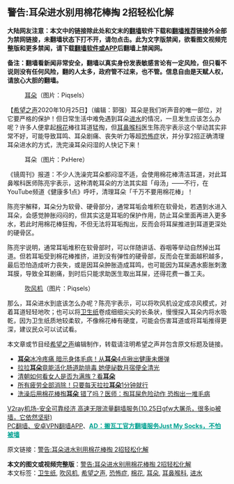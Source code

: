  <h2>警告:耳朵进水别用棉花棒掏 2招轻松化解</h2> <p class="notice"><b>大陆网友注意：本文中的链接除此处和文末的<a href="https://github.com/bannedbook/fanqiang" >翻墙</a>软件下载和<a href="https://github.com/killgcd/justmysocks/blob/master/README.md">翻墙推荐</a>链接外全部为禁网链接，未翻墙状态下打不开，请勿点击。此为文字版禁闻，欲看图文视频完整版和更多禁闻，请下载<a href="https://github.com/bannedbook/fanqiang">翻墙软件或APP</a>后翻墙上禁闻网。</p><p>备注：翻墙看新闻非常安全，翻墙以真实身份发表敏感言论有一定风险，但只看不说则没有任何风险，翻的人太多，政府管不过来，也不管。信息自由是天赋人权，请放心大胆的翻墙。</b></p>  <div class="entry"> <figure><figcaption><a href="https://www.bannedbook.org/bnews/tag/%e8%80%b3%e6%9c%b5/" class="st_tag internal_tag" rel="tag" title="标签 耳朵 下的日志">耳朵</a>（图片：Piqsels）</figcaption></figure> <p>【<span class='wp_keywordlink_affiliate'><a href="https://www.soundofhope.org" title="希望之声" target="_blank">希望之声</a></span>2020年10月25日】（编辑：郭强）耳朵是我们听声音的唯一部位，对它要严格的保护！但日常生活中难免遇到耳朵<a href="https://www.bannedbook.org/bnews/tag/%E8%BF%9B%E6%B0%B4/" class="st_tag internal_tag" rel="tag" title="标签 进水 下的日志">进水</a>的情况，一旦发生应该怎么办呢？许多人便拿起<a href="https://www.bannedbook.org/bnews/tag/%E6%A3%89%E8%8A%B1/" class="st_tag internal_tag" rel="tag" title="标签 棉花 下的日志">棉花</a>棒往耳道猛掏，但<a href="https://www.bannedbook.org/bnews/tag/%e8%80%b3%e9%bc%bb%e5%96%89%e7%a7%91/" class="st_tag internal_tag" rel="tag" title="标签 耳鼻喉科 下的日志">耳鼻喉科</a>医生陈亮宇表示这个举动其实非常不好，可能导致耳鸣、耳朵剧痛、丧失听力等超<a href="https://www.bannedbook.org/bnews/tag/%e6%81%90%e6%80%96%e7%97%87/" class="st_tag internal_tag" rel="tag" title="标签 恐怖症 下的日志">恐怖症</a>状，并分享2招正确清理耳朵进水的方式，洗完澡耳朵闷湿的人快记下来！</p> <figure><figcaption>耳朵（图片：PxHere）</figcaption></figure> <p>《镜周刊》报道：不少人洗澡完耳朵都闷湿不适，会使用棉花棒清洁耳道，对此耳鼻喉科医师陈亮宇表示，这种清乾耳朵的方法其实超「母汤」——不行，在YouTube频道《健康多1点》呼吁，清理耳朵「千万不要用棉花棒」！</p>  <p>陈亮宇解释，耳朵分为软骨、硬骨部分，通常耳垢会堆积在软骨处，若遇到水进入耳朵，会感觉肿胀闷闷的，但其实这是耳垢的保护作用，防止耳朵里面再进入更多水，若此时用棉花棒狂掏，不但无法将耳垢掏出，反而会将耳屎推进到耳道更深处的硬骨区。</p> <p>陈亮宇说明，通常耳垢堆积在软骨部时，可以伴随讲话、吞咽等举动自然掉出耳道。但若耳垢受到棉花棒推挤，进到没有弹性的硬骨部，反而会在里面越积越多，最后恐怕造成听力丧失，或是因耳朵肿胀造成耳鸣，也可能因为耳屎遇水膨胀刺激耳膜，导致全耳剧痛，到时后只能求助医生取出耳屎，还得花费一番工夫。</p>  <figure><figcaption><a href="https://www.bannedbook.org/bnews/tag/%E5%90%B9%E9%A3%8E%E6%9C%BA/" class="st_tag internal_tag" rel="tag" title="标签 吹风机 下的日志">吹风机</a>（图片：Piqsels）</figcaption></figure> <p>那么，耳朵进水到底该怎么办呢？陈亮宇表示，可以将吹风机设定成凉风模式，对着耳道轻轻地吹；也可以将<a href="https://www.bannedbook.org/bnews/tag/%e5%8d%ab%e7%94%9f%e7%ba%b8/" class="st_tag internal_tag" rel="tag" title="标签 卫生纸 下的日志">卫生纸</a>卷成细细尖尖的长条状，慢慢探入耳朵内将水吸乾，因为卫生纸质地较柔软，不像棉花棒有硬度，可能会伤害耳道或将耳垢推得更深，建议民众可以试试看。</p> <p>本文章或节目经<a href="https://www.bannedbook.org/bnews/tag/%e5%b8%8c%e6%9c%9b%e4%b9%8b%e5%a3%b0/" class="st_tag internal_tag" rel="tag" title="标签 希望之声 下的日志">希望之声</a>编辑制作，转载请注明希望之声并包含原文标题及链接。</p>  <ul class='op-related-articles' title='相关阅读'> <li><a href='https://www.bannedbook.org/bnews/health/20201023/1418760.html' target='_blank'><b>耳朵</b>冰冷疼痛 暗示身体毛病！从<b>耳朵</b>4点揪出健康未爆弹</a></li> <li><a href='https://www.bannedbook.org/bnews/health/20201023/1418759.html' target='_blank'>拉拉<b>耳朵</b>竟能活化肠道助排毒 她便祕数月宿便全清光</a></li> <li><a href='https://www.bannedbook.org/bnews/lifebaike/20201016/1414813.html' target='_blank'>清朝如何看女人是否为满族？看<b>耳朵</b></a></li> <li><a href='https://www.bannedbook.org/bnews/health/20201015/1414143.html' target='_blank'>所有疲劳全部消除！只要每天拉拉<b>耳朵</b>1分钟就行</a></li> <li><a href='https://www.bannedbook.org/bnews/health/20200916/1397307.html' target='_blank'>洗澡后用棉花棒掏<b>耳朵</b> 错了吗？医师：掏耳屎危险动作 恐掏出一堆毛病</a></li> </ul> <p class="texttj"> <a href="https://www.bannedbook.org/forum23/topic22702.html" target="_blank">V2ray机场-安全可靠经济 高速无限流量翻墙服务(10.25日gfw大屠杀，很多ip被墙，它依然坚挺)</a><br/> <a href="https://github.com/bannedbook/fanqiang/wiki/%E7%A6%81%E9%97%BB%E7%BD%91%E5%AE%89%E5%8D%93%E7%BF%BB%E5%A2%99%E6%96%B0%E9%97%BBAPP" target="_blank">PC翻墙、安卓VPN翻墙APP</a>、<span onclick="window.open('https://github.com/killgcd/justmysocks/blob/master/README.md')" style="font-weight:bold;color:#00A191;cursor:pointer;text-decoration:underline;outline:none">AD：搬瓦工官方翻墙服务Just My Socks，不怕被墙</span></p><p>原文链接：<a class="src_link"  href="https://www.soundofhope.org/post/433996" target="_blank">警告:耳朵进水别用棉花棒掏 2招轻松化解</a></p><a name='sharetosocial'></a>       <div><b>本文的图文或视频完整版</b>：<a href='https://www.bannedbook.org/bnews/comments/20201026/1420435.html'>警告:耳朵进水别用棉花棒掏 2招轻松化解</a></div>  </div><!--END ENTRY--> <div class="postfooter"> <div>本文标签：<a href="https://www.bannedbook.org/bnews/tag/%e5%8d%ab%e7%94%9f%e7%ba%b8/" rel="tag">卫生纸</a>, <a href="https://www.bannedbook.org/bnews/tag/%E5%90%B9%E9%A3%8E%E6%9C%BA/" rel="tag">吹风机</a>, <a href="https://www.bannedbook.org/bnews/tag/%e5%b8%8c%e6%9c%9b%e4%b9%8b%e5%a3%b0/" rel="tag">希望之声</a>, <a href="https://www.bannedbook.org/bnews/tag/%e6%81%90%e6%80%96%e7%97%87/" rel="tag">恐怖症</a>, <a href="https://www.bannedbook.org/bnews/tag/%E6%A3%89%E8%8A%B1/" rel="tag">棉花</a>, <a href="https://www.bannedbook.org/bnews/tag/%e8%80%b3%e6%9c%b5/" rel="tag">耳朵</a>, <a href="https://www.bannedbook.org/bnews/tag/%e8%80%b3%e9%bc%bb%e5%96%89%e7%a7%91/" rel="tag">耳鼻喉科</a>, <a href="https://www.bannedbook.org/bnews/tag/%E8%BF%9B%E6%B0%B4/" rel="tag">进水</a></div>  </div><!--END POSTFOOTER--> 